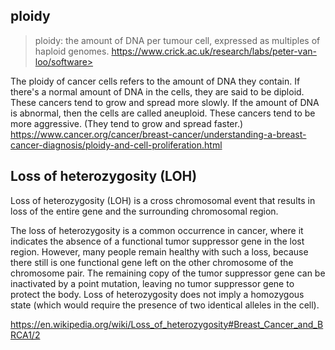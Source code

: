 ## ploidy
> ploidy: the amount of DNA per tumour cell, expressed as multiples of haploid genomes.
> https://www.crick.ac.uk/research/labs/peter-van-loo/software>

 The ploidy of cancer cells refers to the amount of DNA they contain.
 If there's a normal amount of DNA in the cells, they are said to be diploid. These cancers tend to grow and spread more slowly.
 If the amount of DNA is abnormal, then the cells are called aneuploid. These cancers tend to be more aggressive. (They tend to grow and spread faster.)
https://www.cancer.org/cancer/breast-cancer/understanding-a-breast-cancer-diagnosis/ploidy-and-cell-proliferation.html

## Loss of heterozygosity (LOH) 
Loss of heterozygosity (LOH) is a cross chromosomal event that results in loss of the entire gene and the surrounding chromosomal region.

The loss of heterozygosity is a common occurrence in cancer, where it indicates the absence of a functional tumor suppressor gene in the lost region. However, many people remain healthy with such a loss, because there still is one functional gene left on the other chromosome of the chromosome pair. The remaining copy of the tumor suppressor gene can be inactivated by a point mutation, leaving no tumor suppressor gene to protect the body. Loss of heterozygosity does not imply a homozygous state (which would require the presence of two identical alleles in the cell).

https://en.wikipedia.org/wiki/Loss_of_heterozygosity#Breast_Cancer_and_BRCA1/2
